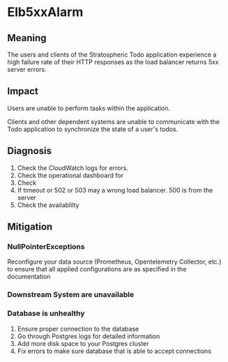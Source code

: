 # Elb5xxAlarm

## Meaning

The users and clients of the Stratospheric Todo application experience a high failure rate of their HTTP responses as the load balancer returns 5xx server errors.

## Impact

Users are unable to perform tasks within the application.

Clients and other dependent systems are unable to communicate with the Todo application to synchronize the state of a user's todos.

## Diagnosis

1. Check the CloudWatch logs for errors.
2. Check the operational dashboard for
4. Check
5. If timeout or 502 or 503 may a wrong load balancer. 500 is from the server
6. Check the availablilty

## Mitigation

### NullPointerExceptions

Reconfigure your data source (Prometheus, Opentelemetry Collector, etc.) to ensure that all applied configurations
are as specified in the documentation

### Downstream System are unavailable

### Database is unhealthy
1. Ensure proper connection to the database
2. Go through Postgres logs for detailed information
3. Add more disk space to your Postgres cluster
4. Fix errors to make sure database that is able to accept connections
